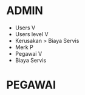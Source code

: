 # ADMIN #
- Users V
- Users level V 
- Kerusakan > Biaya Servis
- Merk P
- Pegawai V
- Biaya Servis

# PEGAWAI #